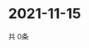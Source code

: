 # 2021-11-15
  共 0条

  <!-- BEGIN -->
  <!-- 最后更新时间Mon Nov 15 2021 08:06:07 GMT+0000 (Coordinated Universal Time) -->
  
  <!-- END -->
  
  